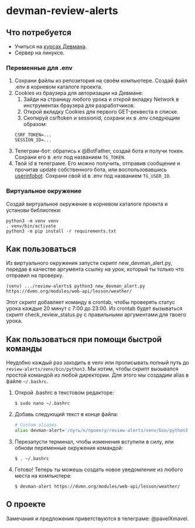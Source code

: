 # devman-review-alerts
 
## Что потребуется
- Учиться на [курсах Девмана](https://dvmn.org/modules/). 
- Сервер на линуксе.

### Переменные для .env
1. Сохрани файлы из репозитория на своём компьютере. Создай файл .env в корневом каталоге проекта.
2. Cookies из браузера для авторизации на Девмане: 
   1. Зайди на страницу любого урока и открой вкладку Network в инструментах браузера для разработчиков. 
   2. Открой вкладку Cookies для первого GET-реквеста в списке.
   3. Скопируй csrftoken и sessionid, сохрани их в .env следующим образом:
   ```
   CSRF_TOKEN=...
   SESSION_ID=...
   ```
3. Телеграм-бот: обратись к @BotFather, создай бота и получи токен. Сохрани его в .env под названием ```TG_TOKEN```.
4. Твой id в телеграме. Его можно получить, отправив сообщение и прочитав update собственного бота, 
или воспользовавшись [userinfobot](https://github.com/nadam/userinfobot).
Сохрани свой id в .env под названием `TG_USER_ID`.

### Виртуальное окружение
Создай виртуальное окружение в корневом каталоге проекта и установи библиотеки:
```console
python3 -m venv venv
. venv/bin/activate
python3 -m pip install -r requirements.txt
```

## Как пользоваться
Из виртуального окружения запусти скрипт new_devman_alert.py, 
передав в качестве аргумента ссылку на урок, который ты только что отправил на проверку.
```console
(venv) .../review-alerts$ python3 new_devman_alert.py https://dvmn.org/modules/web-api/lesson/weather/
```
Этот скрипт добавляет команду в crontab, чтобы проверять статус урока каждые 20 минут с 7:00 до 23:00. 
Из crontab будет вызываться скрипт check_review_status.py с правильными аргументами для твоего урока.

## Как пользоваться при помощи быстрой команды
Неудобно каждый раз заходить в venv или прописывать полный путь до `review-alerts/venv/bin/python3`. 
Мы хотим, чтобы скрипт вызывался простой командой из любой директории. Для этого мы создадим alias в файле 
`~/.bashrc`.
1. Открой .bashrc в текстовом редакторе:
   ```console
   $ sudo nano ~/.bashrc
   ```
2. Добавь следующий текст в конце файла:
   ```bash
   # Custom aliases
   alias devman-alert='/путь/к/проекту/review-alerts/venv/bin/python3 /путь/к/проекту/review-alerts/new_devman_alert.py'
   ```
3. Перезапусти терминал, чтобы изменения вступили в силу, 
или обнови переменные окружения командой:
   ```console
   $ . ~/.bashrc
   ```
4. Готово! Теперь ты можешь создать новое уведомление из любого места на компьютере:
   ```console
   $ devman-alert https://dvmn.org/modules/web-api/lesson/weather/
   ```

## О проекте
Замечания и предложения приветствуются в телеграме: @pavelXmavel.
